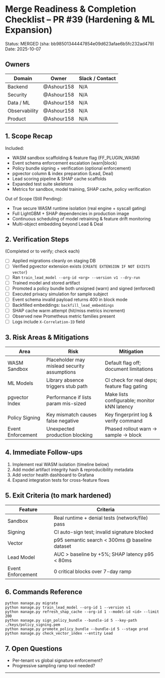 # Merge Readiness & Completion Checklist – PR #39 (Hardening & ML Expansion)

Status: MERGED (sha: bb98501344447854e09d623afae6b5fc232ad479)
Date: 2025-10-07

## Owners
| Domain | Owner | Slack / Contact |
|--------|-------|-----------------|
| Backend | @Ashour158 | N/A |
| Security | @Ashour158 | N/A |
| Data / ML | @Ashour158 | N/A |
| Observability | @Ashour158 | N/A |
| Product | @Ashour158 | N/A |

## 1. Scope Recap
Included:
- WASM sandbox scaffolding & feature flag (FF_PLUGIN_WASM)
- Event schema enforcement escalation (warn|block)
- Policy bundle signing + verification (optional enforcement)
- pgvector column & index preparation (Lead, Deal)
- Lead scoring pipeline & SHAP cache scaffolds
- Expanded test suite skeletons
- Metrics for sandbox, model training, SHAP cache, policy verification

Out of Scope (Still Pending):
- True secure WASM runtime isolation (real engine + syscall gating)
- Full LightGBM + SHAP dependencies in production image
- Continuous scheduling of model retraining & feature drift monitoring
- Multi-object embedding beyond Lead & Deal

## 2. Verification Steps
(Completed or to verify; check each)
- [ ] Applied migrations cleanly on staging DB
- [ ] Verified pgvector extension exists (`CREATE EXTENSION IF NOT EXISTS vector`)
- [ ] Ran `train_lead_model --org-id <org> --version v1 --dry-run`
- [ ] Trained model and stored artifact
- [ ] Promoted a policy bundle both unsigned (warn) and signed (enforced)
- [ ] Executed privacy simulation for sample subject
- [ ] Event schema invalid payload returns 400 in block mode
- [ ] Backfilled embeddings: `backfill_lead_embeddings`
- [ ] SHAP cache warm attempt (hit/miss metrics increment)
- [ ] Observed new Prometheus metric families present
- [ ] Logs include `X-Correlation-ID` field

## 3. Risk Areas & Mitigations
| Area | Risk | Mitigation |
|------|------|------------|
| WASM Sandbox | Placeholder may mislead security assumptions | Default flag off; document limitations |
| ML Models | Library absence triggers stub path | CI check for real deps; feature flag gating |
| pgvector Index | Performance if lists param mis-sized | Make lists configurable; monitor kNN latency |
| Policy Signing | Key mismatch causes false negative | Key fingerprint log & verify command |
| Event Enforcement | Unexpected production blocking | Phased rollout warn → sample → block |

## 4. Immediate Follow-ups
1. Implement real WASM isolation (timeline below)
2. Add model artifact integrity hash & reproducibility metadata
3. Add vector health dashboard to Grafana
4. Expand integration tests for cross-feature flows

## 5. Exit Criteria (to mark hardened)
| Feature | Criteria |
|---------|----------|
| Sandbox | Real runtime + denial tests (network/file) pass |
| Signing | CI auto-sign test; invalid signature blocked |
| Vector | p95 semantic search < 300ms @ baseline dataset |
| Lead Model | AUC > baseline by +5%; SHAP latency p95 < 80ms |
| Event Enforcement | 0 critical blocks over 7-day ramp |

## 6. Commands Reference
```
python manage.py migrate
python manage.py train_lead_model --org-id 1 --version v1
python manage.py refresh_shap_cache --org-id 1 --model-id <id> --limit 200
python manage.py sign_policy_bundle --bundle-id 5 --key-path ./keys/policy_signing.pem
python manage.py promote_policy_bundle --bundle-id 5 --stage prod
python manage.py check_vector_index --entity Lead
```

## 7. Open Questions
- Per-tenant vs global signature enforcement?
- Progressive sampling ramp tool needed?

---